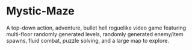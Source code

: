 # Mystic-Maze
A top-down action, adventure, bullet hell roguelike video game featuring multi-floor randomly generated levels, randomly generated enemy/item spawns, fluid combat, puzzle solving, and a large map to explore.
